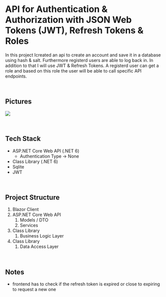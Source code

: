 # API for Authentication & Authorization with JSON Web Tokens (JWT), Refresh Tokens & Roles

In this project Icreated an api to create an account and save it in a database using hash & salt. Furthermore registerd users are able to log back in. In addition to that I will use JWT & Refresh Tokens. A registerd user can get a role and based on this role the user will be able to call specific API endpoints.

<br>

## Pictures

![](https://i.imgur.com/za8WRme.png)

<br>

## Tech Stack

- ASP.NET Core Web API (.NET 6)
	- Authentication Type -> None
- Class Library (.NET 6)
- Sqlite
- JWT

<br>

## Project Structure

1. Blazor Client
2. ASP.NET Core Web API
	1. Models / DTO
	2. Services
3. Class Library 
	1. Business Logic Layer
4. Class Library 
	1. Data Access Layer

<br>

## Notes

- frontend has to check if the refresh token is expired or close to expiring to request a new one
